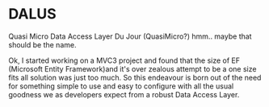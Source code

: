 DALUS
=====

Quasi Micro Data Access Layer Du Jour (QuasiMicro?) hmm.. maybe that should be the name.

Ok, I started working on a MVC3 project and found that the size of EF (Microsoft Entity Framework)and it's over zealous attempt to be a one size fits all solution was just too much.  So this endeavour is born out of the need for something simple to use and easy to configure with all the usual goodness we as developers expect from a robust Data Access Layer.
